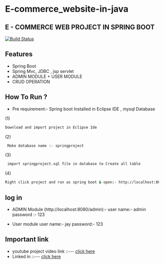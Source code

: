 # E-commerce_website-in-java


## E - COMMERCE WEB PROJECT IN SPRING BOOT



[![Build Status](https://travis-ci.org/joemccann/dillinger.svg?branch=master)](https://travis-ci.org/joemccann/dillinger)





## Features

- Spring Boot
- Spring Mvc, JDBC , jsp servlet
- ADMIN MODULE + USER MODULE
- CRUD OPERATION











## How To Run ?

- Pre requirement:- Spring boot Installed in Eclipse IDE ,  mysql Database


 (1)
```sh
Download and import project in Eclipse Ide
```
 (2)
```sh
 Make database name :- springproject 
 ```
  (3)
```sh
 import springproject.sql file in database to Create all table 
 ```
 





(4)
```sh
Right click project and run as spring boot & open:- http://localhost:8080/
```


## log in 
- ADMIN Module (http://localhost:8080/admin):- 
  user name:- admin
  password :- 123

- User module
  user name:- jay
  password:- 123


## Important link
- youtube project video link ::---  [  click here  ](https://youtu.be/c6WWdINWSlI)
- Linked in ::---  [  click here  ](https://www.linkedin.com/in/jay-gajera-a6496b204/)
